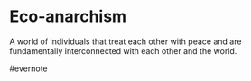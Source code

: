 # Eco-anarchism

A world of individuals that treat each other with peace and are fundamentally interconnected with each other and the world.

\#evernote

